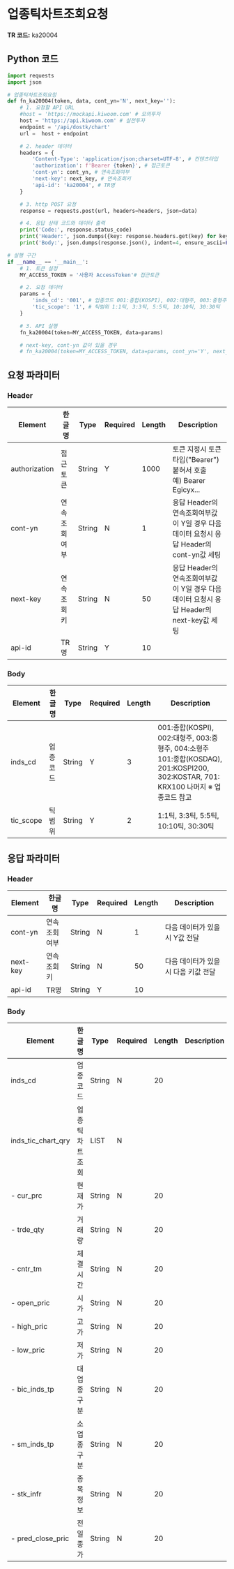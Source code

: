 # 업종틱차트조회요청

**TR 코드:** ka20004

## Python 코드

```python
import requests
import json

# 업종틱차트조회요청
def fn_ka20004(token, data, cont_yn='N', next_key=''):
	# 1. 요청할 API URL
	#host = 'https://mockapi.kiwoom.com' # 모의투자
	host = 'https://api.kiwoom.com' # 실전투자
	endpoint = '/api/dostk/chart'
	url =  host + endpoint

	# 2. header 데이터
	headers = {
		'Content-Type': 'application/json;charset=UTF-8', # 컨텐츠타입
		'authorization': f'Bearer {token}', # 접근토큰
		'cont-yn': cont_yn, # 연속조회여부
		'next-key': next_key, # 연속조회키
		'api-id': 'ka20004', # TR명
	}

	# 3. http POST 요청
	response = requests.post(url, headers=headers, json=data)

	# 4. 응답 상태 코드와 데이터 출력
	print('Code:', response.status_code)
	print('Header:', json.dumps({key: response.headers.get(key) for key in ['next-key', 'cont-yn', 'api-id']}, indent=4, ensure_ascii=False))
	print('Body:', json.dumps(response.json(), indent=4, ensure_ascii=False))  # JSON 응답을 파싱하여 출력

# 실행 구간
if __name__ == '__main__':
	# 1. 토큰 설정
	MY_ACCESS_TOKEN = '사용자 AccessToken'# 접근토큰

	# 2. 요청 데이터
	params = {
		'inds_cd': '001', # 업종코드 001:종합(KOSPI), 002:대형주, 003:중형주, 004:소형주 101:종합(KOSDAQ), 201:KOSPI200, 302:KOSTAR, 701: KRX100 나머지 ※ 업종코드 참고
		'tic_scope': '1', # 틱범위 1:1틱, 3:3틱, 5:5틱, 10:10틱, 30:30틱
	}

	# 3. API 실행
	fn_ka20004(token=MY_ACCESS_TOKEN, data=params)

	# next-key, cont-yn 값이 있을 경우
	# fn_ka20004(token=MY_ACCESS_TOKEN, data=params, cont_yn='Y', next_key='nextkey..')
```

## 요청 파라미터

### Header
| Element | 한글명 | Type | Required | Length | Description |
|---------|--------|------|----------|---------|-------------|
| authorization | 접근토큰 | String | Y | 1000 | 토큰 지정시 토큰타입("Bearer") 붙혀서 호출<br/>예) Bearer Egicyx... |
| cont-yn | 연속조회여부 | String | N | 1 | 응답 Header의 연속조회여부값이 Y일 경우 다음데이터 요청시 응답 Header의 cont-yn값 세팅 |
| next-key | 연속조회키 | String | N | 50 | 응답 Header의 연속조회여부값이 Y일 경우 다음데이터 요청시 응답 Header의 next-key값 세팅 |
| api-id | TR명 | String | Y | 10 |  |

### Body
| Element | 한글명 | Type | Required | Length | Description |
|---------|--------|------|----------|---------|-------------|
| inds_cd | 업종코드 | String | Y | 3 | 001:종합(KOSPI), 002:대형주, 003:중형주, 004:소형주 101:종합(KOSDAQ), 201:KOSPI200, 302:KOSTAR, 701: KRX100 나머지 ※ 업종코드 참고 |
| tic_scope | 틱범위 | String | Y | 2 | 1:1틱, 3:3틱, 5:5틱, 10:10틱, 30:30틱 |

## 응답 파라미터

### Header
| Element | 한글명 | Type | Required | Length | Description |
|---------|--------|------|----------|---------|-------------|
| cont-yn | 연속조회여부 | String | N | 1 | 다음 데이터가 있을시 Y값 전달 |
| next-key | 연속조회키 | String | N | 50 | 다음 데이터가 있을시 다음 키값 전달 |
| api-id | TR명 | String | Y | 10 |  |

### Body
| Element | 한글명 | Type | Required | Length | Description |
|---------|--------|------|----------|---------|-------------|
| inds_cd | 업종코드 | String | N | 20 |  |
| inds_tic_chart_qry | 업종틱차트조회 | LIST | N |  |  |
| - cur_prc | 현재가 | String | N | 20 |  |
| - trde_qty | 거래량 | String | N | 20 |  |
| - cntr_tm | 체결시간 | String | N | 20 |  |
| - open_pric | 시가 | String | N | 20 |  |
| - high_pric | 고가 | String | N | 20 |  |
| - low_pric | 저가 | String | N | 20 |  |
| - bic_inds_tp | 대업종구분 | String | N | 20 |  |
| - sm_inds_tp | 소업종구분 | String | N | 20 |  |
| - stk_infr | 종목정보 | String | N | 20 |  |
| - pred_close_pric | 전일종가 | String | N | 20 |  |